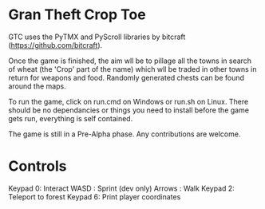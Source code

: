 # Gran Theft Crop Toe

GTC uses the PyTMX and PyScroll libraries by bitcraft (https://github.com/bitcraft).

Once the game is finished, the aim wll be to pillage all the towns in search of wheat (the 'Crop' part of the name) which wll be traded in other towns in return for weapons 
and food. Randomly generated chests can be found around the maps.

To run the game, click on run.cmd on Windows or run.sh on Linux. There should be no dependancies or things you need to install before the game gets run, everything is self contained.

The game is still in a Pre-Alpha phase. Any contributions are welcome.

# Controls

Keypad 0: Interact
WASD    : Sprint (dev only)
Arrows  : Walk
Keypad 2: Teleport to forest
Keypad 6: Print player coordinates

